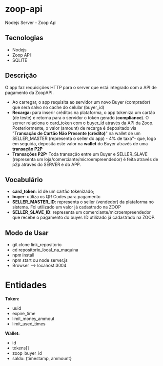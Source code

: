# zoop-api
Nodejs Server - Zoop Api

## Tecnologias
* Nodejs
* Zoop API
* SQLITE

## Descrição
O app faz requisições HTTP para o server que está integrado com a API de pagamento da ZoopAPI. 
* Ao carregar, o app requisita ao servidor um novo Buyer (comprador) que será salvo no cache do celular (buyer_id)
* **Recarga:** para inserir créditos na plataforma, o app tokeniza um cartão (de teste) e retorna para o servidor o token gerado (**compliance**). O server relaciona o card_token com o buyer_id através da API da Zoop. Posteriormente, o valor (amount) de recarga é depositado via "**Transação de Cartão Não Presente (crédito)**" na wallet de um SELLER_MASTER (representa o seller do app) - 4% de taxa"- que, logo em seguida, deposita este valor na **wallet** do Buyer através de uma **transação P2P** 
* **Transações P2P:** Toda transação entre um Buyer e SELLER_SLAVE (representa um loja/comerciante/microempreendedor) é feita através de p2p através do SERVER e do APP.

## Vocabulário
* **card_token**: id de um cartão tokenizado;
* **buyer**: utiliza os QR Codes para pagamento
* **SELLER_MASTER_ID**: representa o seller (vendedor) da plataforma no sistema. Foi utilizado um valor já cadastrado na ZOOP
* **SELLER_SLAVE_ID**: representa um comerciante/microempreendedor que recebe o pagamento do buyer. ID utilizado já cadastrado na ZOOP.


## Modo de Usar
* git clone link_repositorio
* cd repositorio_local_na_maquina
* npm install
* npm start ou node server.js
* Browser --> locahost:3004


# Entidades

**Token:**
- uuid
- expire_time
- limit_money_ammout
- limit_used_times

**Wallet:**
- id
- tokens[]
- zoop_buyer_id
- saldo: {timestamp, ammount}
